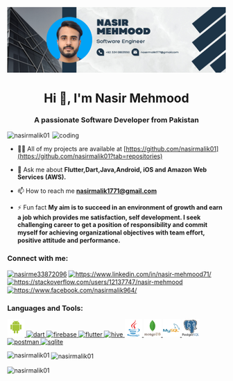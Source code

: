 <img src="header_image.png" > 
<h1 align="center">Hi 👋, I'm Nasir Mehmood</h1>
<h3 align="center">A passionate Software Developer from Pakistan</h3>
<img align="right" alt="coding" width="400" src="https://user-images.githubusercontent.com/55389276/140866485-8fb1c876-9a8f-4d6a-98dc-08c4981eaf70.gif">
<p align="left"> <img src="https://komarev.com/ghpvc/?username=nasirmalik01&label=Profile%20views&color=0e75b6&style=flat" alt="nasirmalik01" /> </p>

- 👨‍💻 All of my projects are available at [https://github.com/nasirmalik01](https://github.com/nasirmalik01?tab=repositories)

- 💬 Ask me about **Flutter,Dart,Java,Android, iOS and Amazon Web Services (AWS).**

- 📫 How to reach me **nasirmalik1771@gmail.com**

- ⚡ Fun fact **My aim is to succeed in an environment of growth and earn a job which provides me satisfaction, self development. I seek challenging career to get a position of responsibility and commit myself for achieving organizational objectives with team eﬀort, positive attitude and performance.**

<h3 align="left">Connect with me:</h3>
<p align="left">
<a href="https://twitter.com/nasirme33872096" target="blank"><img align="center" src="https://raw.githubusercontent.com/rahuldkjain/github-profile-readme-generator/master/src/images/icons/Social/twitter.svg" alt="nasirme33872096" height="30" width="40" /></a>
<a href="https://www.linkedin.com/in/nasir-mehmood71/" target="blank"><img align="center" src="https://raw.githubusercontent.com/rahuldkjain/github-profile-readme-generator/master/src/images/icons/Social/linked-in-alt.svg" alt="https://www.linkedin.com/in/nasir-mehmood71/" height="30" width="40" /></a>
<a href="https://stackoverflow.com/users/12137747/nasir-mehmood" target="blank"><img align="center" src="https://raw.githubusercontent.com/rahuldkjain/github-profile-readme-generator/master/src/images/icons/Social/stack-overflow.svg" alt="https://stackoverflow.com/users/12137747/nasir-mehmood" height="30" width="40" /></a>
<a href="https://www.facebook.com/nasirmalik964/" target="blank"><img align="center" src="https://raw.githubusercontent.com/rahuldkjain/github-profile-readme-generator/master/src/images/icons/Social/facebook.svg" alt="https://www.facebook.com/nasirmalik964/" height="30" width="40" /></a>
</p>

<h3 align="left">Languages and Tools:</h3>
<p align="left"> <a href="https://developer.android.com" target="_blank" rel="noreferrer"> <img src="https://raw.githubusercontent.com/devicons/devicon/master/icons/android/android-original-wordmark.svg" alt="android" width="40" height="40"/> </a> <a href="https://dart.dev" target="_blank" rel="noreferrer"> <img src="https://www.vectorlogo.zone/logos/dartlang/dartlang-icon.svg" alt="dart" width="40" height="40"/> </a> <a href="https://firebase.google.com/" target="_blank" rel="noreferrer"> <img src="https://www.vectorlogo.zone/logos/firebase/firebase-icon.svg" alt="firebase" width="40" height="40"/> </a> <a href="https://flutter.dev" target="_blank" rel="noreferrer"> <img src="https://www.vectorlogo.zone/logos/flutterio/flutterio-icon.svg" alt="flutter" width="40" height="40"/> </a> <a href="https://hive.apache.org/" target="_blank" rel="noreferrer"> <img src="https://www.vectorlogo.zone/logos/apache_hive/apache_hive-icon.svg" alt="hive" width="40" height="40"/> </a> <a href="https://www.java.com" target="_blank" rel="noreferrer"> <img src="https://raw.githubusercontent.com/devicons/devicon/master/icons/java/java-original.svg" alt="java" width="40" height="40"/> </a> <a href="https://www.mongodb.com/" target="_blank" rel="noreferrer"> <img src="https://raw.githubusercontent.com/devicons/devicon/master/icons/mongodb/mongodb-original-wordmark.svg" alt="mongodb" width="40" height="40"/> </a> <a href="https://www.mysql.com/" target="_blank" rel="noreferrer"> <img src="https://raw.githubusercontent.com/devicons/devicon/master/icons/mysql/mysql-original-wordmark.svg" alt="mysql" width="40" height="40"/> </a> <a href="https://www.postgresql.org" target="_blank" rel="noreferrer"> <img src="https://raw.githubusercontent.com/devicons/devicon/master/icons/postgresql/postgresql-original-wordmark.svg" alt="postgresql" width="40" height="40"/> </a> <a href="https://postman.com" target="_blank" rel="noreferrer"> <img src="https://www.vectorlogo.zone/logos/getpostman/getpostman-icon.svg" alt="postman" width="40" height="40"/> </a> <a href="https://www.sqlite.org/" target="_blank" rel="noreferrer"> <img src="https://www.vectorlogo.zone/logos/sqlite/sqlite-icon.svg" alt="sqlite" width="40" height="40"/> </a> </p>

<p><img align="left" src="https://github-readme-stats.vercel.app/api/top-langs?username=nasirmalik01&show_icons=true&locale=en&layout=compact" alt="nasirmalik01" /></p>

<p>&nbsp;<img align="center" src="https://github-readme-stats.vercel.app/api?username=nasirmalik01&show_icons=true&locale=en" alt="nasirmalik01" /></p>

<p><img align="center" src="https://github-readme-streak-stats.herokuapp.com/?user=nasirmalik01&" alt="nasirmalik01" /></p>
